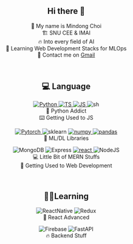  <div align="center">

## Hi there 👋

👋 My name is Mindong Choi<br> 🏗️ SNU CEE & IMAI <br> 🔥 Into every field of AI <br> 🌱 Learning Web Development Stacks for MLOps <br> 📨 Contact me on [Gmail](mailto:mindongss@snu.ac.kr) <br>

</div>
<br>
 <div align="center">
 
## 💻  Language
<p align="center">
  <a href="https://www.python.org" target="_blank">
    <img alt="Python" src="https://img.shields.io/badge/Python-3776AB?style=for-the-badge&logo=python&logoColor=white">
  </a>
  <a href="https://www.typescriptlang.org/" target="_blank">
    <img alt="TS" src="https://img.shields.io/badge/TypeScript-007ACC?style=for-the-badge&logo=typescript&logoColor=white">
  </a>
  <a href="https://www.javascript.com/" target="_blank">
    <img alt="JS" src="https://img.shields.io/badge/JavaScript-323330?style=for-the-badge&logo=javascript&logoColor=F7DF1E">
  </a>
  <a>
    <img alt="sh" src="https://img.shields.io/badge/shell_script-%23121011.svg?style=for-the-badge&logo=gnu-bash&logoColor=white">
  </a>
  <br>
  🐍 Python Addict <br>⌨️ Getting Used to JS <br>
<p align="center">
  <a href="https://pytorch.org/" target="_blank">
    <img alt="Pytorch" src="https://img.shields.io/badge/PyTorch-EE4C2C?style=for-the-badge&logo=pytorch&logoColor=white">
  </a>
  <a>
    <img alt="sklearn" src="https://img.shields.io/badge/scikit--learn-%23F7931E.svg?style=for-the-badge&logo=scikit-learn&logoColor=white">
  <a href="https://numpy.org/">
    <img alt="numpy" src="https://img.shields.io/badge/numpy-013243?style=for-the-badge&logo=numpy&logoColor=white">
  </a>
  <a href="https://pandas.pydata.org/">
    <img alt="pandas" src="https://img.shields.io/badge/pandas-150458?style=for-the-badge&logo=pandas&logoColor=white">
  </a>
  <br>
  🤖 ML/DL Libraries <br></p>
  <p>
    <a>
      <img alt="MongoDB" src="https://img.shields.io/badge/MongoDB-%234ea94b.svg?style=for-the-badge&logo=mongodb&logoColor=white">
    </a>
    <a>
      <img alt="Express" src="https://img.shields.io/badge/express.js-%23404d59.svg?style=for-the-badge&logo=express&logoColor=%2361DAFB">
    </a>
    <a href="https://reactjs.org/" target="_blank">
      <img alt="react" src="https://img.shields.io/badge/react-%2320232a.svg?style=for-the-badge&logo=react&logoColor=%2361DAFB" />
    </a>
    <a>
      <img alt="NodeJS" src="https://img.shields.io/badge/node.js-6DA55F?style=for-the-badge&logo=node.js&logoColor=white">
    </a><br>
    💻 Little Bit of MERN Stuffs <br>
    📲 Getting Used to Web Development <br>
  </p>
</div><br>

<div align='center'>

## 👨‍💻Learning

<p align="center">
  <p>
    <a>
      <img alt="ReactNative" src="https://img.shields.io/badge/react_native-%2320232a.svg?style=for-the-badge&logo=react&logoColor=%2361DAFB">
    </a>
    <a>
      <img alt="Redux" src="https://img.shields.io/badge/redux-%23593d88.svg?style=for-the-badge&logo=redux&logoColor=white">
    </a>
    <br>
    📱 React Advanced <br>
  <p>
    <a>
      <img alt="Firebase" src="https://img.shields.io/badge/Firebase-039BE5?style=for-the-badge&logo=Firebase&logoColor=white">
    </a>
    <a>
      <img alt="FastAPI" src="https://img.shields.io/badge/FastAPI-005571?style=for-the-badge&logo=fastapi">
    </a>
    <br>
    🔥 Backend Stuff <br>
  </p>
</p>

</div><br>

<div align='center'>
